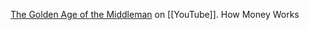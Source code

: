 

[The Golden Age of the Middleman](https://youtu.be/3njmK91bw48?si=Y5NEjPLmDOJNlbwZ) on [[YouTube]]. How Money Works



